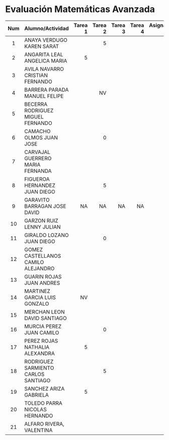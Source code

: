 # Evaluación Matemáticas Avanzada

|Num  |Alumno/Actividad       |Tarea 1  |Tarea 2  |Tarea 3|Tarea 4|Asignación 1|Asignación 2|Asignación 3|       
|:---:|:---                   |---:     |---:     |---:   |---:   |---:        |---:        | ---:       |             
| 1 |ANAYA VERDUGO KAREN SARAT|         |    5    |       |       |  4.2       |            |            |
| 2	|ANGARITA LEAL ANGELICA MARIA|  5   |         |       |       |  4.0       |            |            |
| 3	|AVILA NAVARRO CRISTIAN FERNANDO|   |         |       |       |  2.0       |            |            |
| 4	| BARRERA PARADA MANUEL FELIPE|     |    NV   |       |       |  0.0       |            |            |
| 5	| BECERRA RODRIGUEZ MIGUEL FERNANDO||         |       |       |     4.2    |            |            |
| 6	| CAMACHO OLMOS JUAN JOSE |         |    0     |       |       |            |            |            |
| 7	| CARVAJAL GUERRERO MARIA FERNANDA| |         |       |       |   5.0      |            |            |
| 8	| FIGUEROA HERNANDEZ JUAN DIEGO|    |    5    |       |       |   5.0      |            |            |
| 9	| GARAVITO BARRAGAN JOSE DAVID |NA  |NA       |NA     |NA     |NA          |NA          |NA          |
| 10| GARZON RUIZ LENNY JULIAN |        |         |       |       |            |            |            |
| 11|	GIRALDO LOZANO JUAN DIEGO |       |     0   |       |       |            |            |            |
| 12| GOMEZ CASTELLANOS CAMILO ALEJANDRO||        |       |       |            |            |            |
| 13|	GUARIN ROJAS JUAN ANDRES |        |         |       |       |   5.0      |            |            |
|14	| MARTINEZ GARCIA LUIS GONZALO|NV   |         |       |       |   NV       |            |            |
| 15| MERCHAN LEON DAVID SANTIAGO |     |         |       |       |   4.0      |            |            |
| 16| MURCIA PEREZ JUAN CAMILO |        |    0    |       |       |   0.0      |            |            |
| 17| PEREZ ROJAS NATHALIA ALEXANDRA | 5|         |       |       |   4.0      |            |            |
| 18| RODRIGUEZ SARMIENTO CARLOS SANTIAGO| |   5  |       |       |   5.0      |            |            |
| 19| SANCHEZ ARIZA GABRIELA |   5      |         |       |       |   5.0      |            |            |
| 20| TOLEDO PARRA NICOLAS HERNANDO |   |         |       |       |   5.0      |            |            |
| 21| ALFARO RIVERA, VALENTINA|         |         |       |       |   4.0      |            |            |
